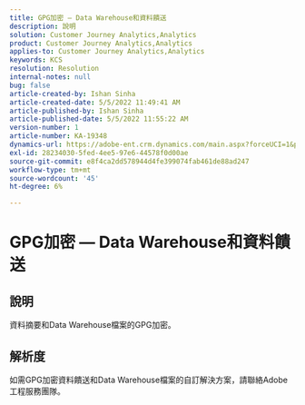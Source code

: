 ```yaml
---
title: GPG加密 — Data Warehouse和資料饋送
description: 說明
solution: Customer Journey Analytics,Analytics
product: Customer Journey Analytics,Analytics
applies-to: Customer Journey Analytics,Analytics
keywords: KCS
resolution: Resolution
internal-notes: null
bug: false
article-created-by: Ishan Sinha
article-created-date: 5/5/2022 11:49:41 AM
article-published-by: Ishan Sinha
article-published-date: 5/5/2022 11:55:22 AM
version-number: 1
article-number: KA-19348
dynamics-url: https://adobe-ent.crm.dynamics.com/main.aspx?forceUCI=1&pagetype=entityrecord&etn=knowledgearticle&id=35e12e71-69cc-ec11-a7b5-6045bd00db25
exl-id: 28234030-5fed-4ee5-97e6-44578f0d00ae
source-git-commit: e8f4ca2dd578944d4fe399074fab461de88ad247
workflow-type: tm+mt
source-wordcount: '45'
ht-degree: 6%

---
```


# GPG加密 — Data Warehouse和資料饋送

## 說明

資料摘要和Data Warehouse檔案的GPG加密。

## 解析度


如需GPG加密資料饋送和Data Warehouse檔案的自訂解決方案，請聯絡Adobe工程服務團隊。
